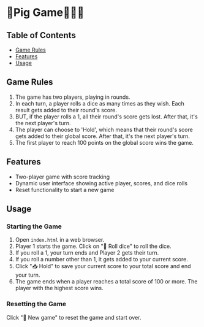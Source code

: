 # 🎲Pig Game👩🏽‍💻

## Table of Contents

- [Game Rules](#game-rules)
- [Features](#features)
- [Usage](#usage)

## Game Rules

1. The game has two players, playing in rounds.
2. In each turn, a player rolls a dice as many times as they wish. Each result gets added to their round's score.
3. BUT, if the player rolls a 1, all their round's score gets lost. After that, it's the next player's turn.
4. The player can choose to 'Hold', which means that their round's score gets added to their global score. After that, it's the next player's turn.
5. The first player to reach 100 points on the global score wins the game.

## Features

- Two-player game with score tracking
- Dynamic user interface showing active player, scores, and dice rolls
- Reset functionality to start a new game

## Usage

### Starting the Game

1. Open `index.html` in a web browser.
2. Player 1 starts the game. Click on "🎲 Roll dice" to roll the dice.
3. If you roll a 1, your turn ends and Player 2 gets their turn.
4. If you roll a number other than 1, it gets added to your current score.
5. Click "📥 Hold" to save your current score to your total score and end your turn.
6. The game ends when a player reaches a total score of 100 or more. The player with the highest score wins.

### Resetting the Game

Click "🔄 New game" to reset the game and start over.
